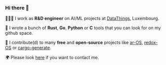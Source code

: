 ### Hi there 👋

🧑🏻‍💻 I work as **R&D engineer** on AI/ML projects at [DataThings](https://datathings.com/), Luxembourg.

🔭 I wrote a bunch of **Rust**, **Go**, **Python** or **C** tools that you can look for on my github space.

🤝 I contribute(d) to many **free** and **open-source** projects like [ar-OS](https://github.com/ar-OS), [redox-OS](https://gitlab.redox-os.org/redox-os/redox/) or [cargo-generate](https://github.com/ashleygwilliams/cargo-generate/).

🌍 Please look [here](https://carette.xyz) if you want to contact me.
